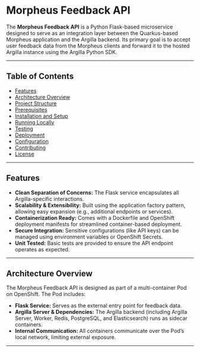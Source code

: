 # Morpheus Feedback API

The **Morpheus Feedback API** is a Python Flask-based microservice designed to serve as an integration layer between the Quarkus-based Morpheus application and the Argilla backend. Its primary goal is to accept user feedback data from the Morpheus clients and forward it to the hosted Argilla instance using the Argilla Python SDK.

---

## Table of Contents

- [Features](#features)
- [Architecture Overview](#architecture-overview)
- [Project Structure](#project-structure)
- [Prerequisites](#prerequisites)
- [Installation and Setup](#installation-and-setup)
- [Running Locally](#running-locally)
- [Testing](#testing)
- [Deployment](#deployment)
- [Configuration](#configuration)
- [Contributing](#contributing)
- [License](#license)

---

## Features

- **Clean Separation of Concerns:** The Flask service encapsulates all Argilla-specific interactions.
- **Scalability & Extensibility:** Built using the application factory pattern, allowing easy expansion (e.g., additional endpoints or services).
- **Containerization Ready:** Comes with a Dockerfile and OpenShift deployment manifests for streamlined container-based deployment.
- **Secure Integration:** Sensitive configurations (like API keys) can be managed using environment variables or OpenShift Secrets.
- **Unit Tested:** Basic tests are provided to ensure the API endpoint operates as expected.

---

## Architecture Overview

The Morpheus Feedback API is designed as part of a multi-container Pod on OpenShift. The Pod includes:

- **Flask Service:** Serves as the external entry point for feedback data.
- **Argilla Server & Dependencies:** The Argilla backend (including Argilla Server, Worker, Redis, PostgreSQL, and Elasticsearch) runs as sidecar containers.
- **Internal Communication:** All containers communicate over the Pod’s local network, limiting external exposure.

---